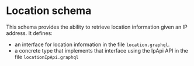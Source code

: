 # Location schema

This schema provides the ability to retrieve location information given an IP address. It defines:
- an interface for location information in the file `location.graphql`. 
- a concrete type that implements that interface using the IpApi API in the file `locationIpApi.graphql`
